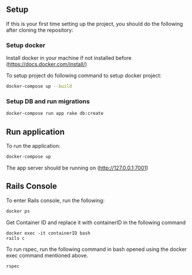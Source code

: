 ## Setup

If this is your first time setting up the project, you should do the following after cloning the repository:

### Setup docker
Install docker in your machine if not installed before (https://docs.docker.com/install/)

To setup project do following command to setup docker project:
```bash
docker-compose up --build
```

### Setup DB and run migrations

```bash
docker-compose run app rake db:create
```

## Run application

To run the application:

```bash
docker-compose up
```

The app server should be running on (http://127.0.0.1:7001)

## Rails Console

To enter Rails console, run the following:

```bash
docker ps
```
Get Container ID and replace it with containerID in the following command
```
docker exec -it containerID bash
rails c
```
To run rspec, run the following command in bash opened using the docker exec command mentioned above.
```
rspec
```
